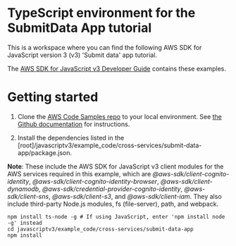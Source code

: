 # TypeScript environment for the SubmitData App tutorial
This is a workspace where you can find the following AWS SDK for JavaScript version 3 (v3) 'Submit data' app tutorial.

The [AWS SDK for JavaScript v3 Developer Guide](https://docs.aws.amazon.com/sdk-for-javascript/v3/developer-guide/cross-service-example-submitting-data.html) contains these examples.

# Getting started

1. Clone the [AWS Code Samples repo](https://github.com/awsdocs/aws-doc-sdk-examples) to your local environment. 
See [the Github documentation](https://docs.github.com/en/github/creating-cloning-and-archiving-repositories/cloning-a-repository) for 
instructions.

1. Install the dependencies listed in the [root]/javascriptv3/example_code/cross-services/submit-data-app/package.json.

**Note**: These include the AWS SDK for JavaScript v3 client modules for the AWS services required in this example, 
which are *@aws-sdk/client-cognito-identity*, *@aws-sdk/client-cognito-identity-browser*, *@aws-sdk/client-dynamodb*,
*@aws-sdk/credential-provider-cognito-identity*, *@aws-sdk/client-sns*, *@aws-sdk/client-s3*, and *@aws-sdk/client-iam*.
They also include third-party Node.js modules, fs (file-server), path, and webpack.
```
npm install ts-node -g # If using JavaScript, enter 'npm install node -g' instead
cd javascriptv3/example_code/cross-services/submit-data-app 
npm install
```

